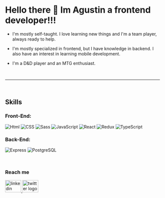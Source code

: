 Hello there 👋 Im Agustin a frontend developer!!!
=========================

*  I'm mostly self-taught. I love learning new things and I'm a team player,
always ready to help.

*  I'm mostly specialized in frontend, but I have knowledge in backend.
I also have an interest in learning mobile development.

*  I'm a D&D player and an MTG enthusiast.
<br clear="both">

--------------


<br clear="both">

## Skills
 ### Front-End:

![Html](https://img.shields.io/badge/HTML5-E34F26?style=for-the-badge&logo=html5&logoColor=white)
![CSS](https://img.shields.io/badge/CSS3-1572B6?style=for-the-badge&logo=css3&logoColor=white)
![Sass](https://img.shields.io/badge/Sass-CC6699?style=for-the-badge&logo=sass&logoColor=white)
![JavaScript](https://img.shields.io/badge/JavaScript-F7DF1E?style=for-the-badge&logo=javascript&logoColor=black)
![React](https://img.shields.io/badge/React-20232A?style=for-the-badge&logo=react&logoColor=61DAFB)
![Redux](	https://img.shields.io/badge/Redux-593D88?style=for-the-badge&logo=redux&logoColor=white)
![TypeScript](https://img.shields.io/badge/TypeScript-007ACC?style=for-the-badge&logo=typescript&logoColor=white)
### Back-End:

![Express](https://img.shields.io/badge/Express.js-404D59?style=for-the-badge)
![PostgreSQL](	https://img.shields.io/badge/PostgreSQL-316192?style=for-the-badge&logo=postgresql&logoColor=white)

<br clear="both">

### Reach me

<div align="left">
  <a href="https://www.linkedin.com/in/agustin-cristobo/" target="_blank">
    <img src="https://raw.githubusercontent.com/maurodesouza/profile-readme-generator/master/src/assets/icons/social/linkedin/default.svg" width="52" height="40" alt="linkedin logo"  />
  </a>
  <a href="https://twitter.com/AgustinCristobo" target="_blank">
  <img src="https://res.cloudinary.com/da0mjatsk/image/upload/v1678745615/icons/twitter-logo-2429_j7cun4.svg" width="52" height="40" alt="twitter logo"  />
  </a>
</div>
